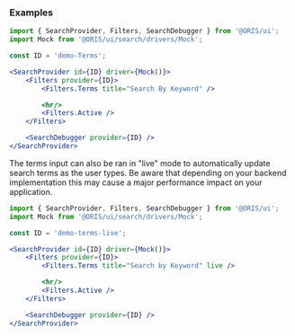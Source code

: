 
### Examples

```jsx
import { SearchProvider, Filters, SearchDebugger } from '@ORIS/ui';
import Mock from '@ORIS/ui/search/drivers/Mock';

const ID = 'demo-Terms';

<SearchProvider id={ID} driver={Mock()}>
    <Filters provider={ID}>
        <Filters.Terms title="Search By Keyword" />

        <hr/>
        <Filters.Active />
    </Filters>

    <SearchDebugger provider={ID} />
</SearchProvider>
```

The terms input can also be ran in "live" mode to automatically update search terms as the user types. Be aware that depending on your backend implementation this may cause a major performance impact on your application.


```jsx
import { SearchProvider, Filters, SearchDebugger } from '@ORIS/ui';
import Mock from '@ORIS/ui/search/drivers/Mock';

const ID = 'demo-terms-live';

<SearchProvider id={ID} driver={Mock()}>
    <Filters provider={ID}>
        <Filters.Terms title="Search by Keyword" live />

        <hr/>
        <Filters.Active />
    </Filters>

    <SearchDebugger provider={ID} />
</SearchProvider>
```

